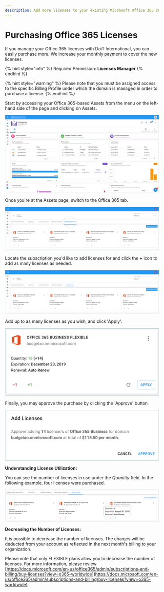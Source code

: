 ```yaml
---
description: Add more licenses to your existing Microsoft Office 365 subscriptions.
---
```


# Purchasing Office 365 Licenses

If you manage your Office 365 licenses with DoiT International, you can easily purchase more. We increase your monthly payment to cover the new licenses. 

{% hint style="info" %}
Required Permission: **Licenses Manager**
{% endhint %}

{% hint style="warning" %}
Please note that you must be assigned access to the specific Billing Profile under which the domain is managed in order to purchase a license.
{% endhint %}

Start by accessing your Office 365-based Assets from the menu on the left-hand side of the page and clicking on Assets.

![](../.gitbook/assets/assets-icon-1-%20%284%29%20%283%29.png)

Once you're at the Assets page, switch to the Office 365 tab.

![](../.gitbook/assets/office-365-tab1.png)

Locate the subscription you'd like to add licenses for and click the **+** icon to add as many licenses as needed. 

![](../.gitbook/assets/office-365-tab.png)

Add up to as many licenses as you wish, and click 'Apply'.

![](../.gitbook/assets/office-flexible.png)



Finally, you may approve the purchase by clicking the 'Approve' button.

![](../.gitbook/assets/office-license.png)

**Understanding License Utilization:**

You can see the number of licenses in use under the _Quantity_ field. In the following example, four licenses were purchased.

![](../.gitbook/assets/office-quantity.png)

**Decreasing the Number of Licenses:**

It is possible to decrease the number of licenses. The charges will be deducted from your account as reflected in the next month's billing to your organization.

Please note that only FLEXIBLE plans allow you to decrease the number of licenses. For more information, please review [https://docs.microsoft.com/en-us/office365/admin/subscriptions-and-billing/buy-licenses?view=o365-worldwide](https://docs.microsoft.com/en-us/office365/admin/subscriptions-and-billing/buy-licenses?view=o365-worldwide).

